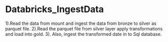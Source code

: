 # Databricks_IngestData

1).Read the data from mount and ingest the data from bronze to silver as parquet file.
2).Read the parquet file from silver layer apply transformations and load into gold.
3). Also, ingest the transformed date in to Sql database. 
